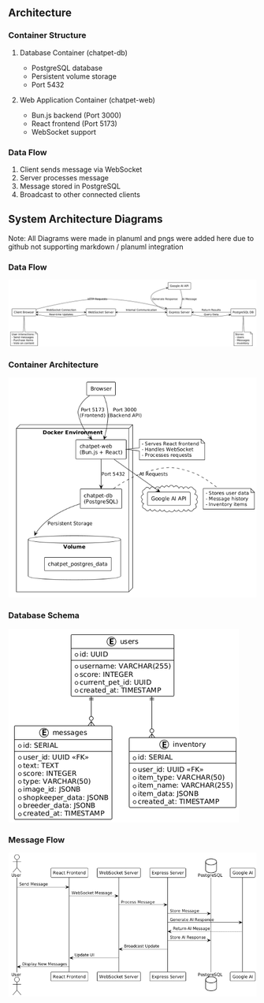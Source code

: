 
## Architecture

### Container Structure
1. Database Container (chatpet-db)
   - PostgreSQL database
   - Persistent volume storage
   - Port 5432

2. Web Application Container (chatpet-web)
   - Bun.js backend (Port 3000)
   - React frontend (Port 5173)
   - WebSocket support

### Data Flow
1. Client sends message via WebSocket
2. Server processes message
3. Message stored in PostgreSQL
4. Broadcast to other connected clients

## System Architecture Diagrams
Note: All Diagrams were made in planuml and pngs were added here due to github not supporting markdown / planuml integration

### Data Flow
![Data Flow Diagram](docs/diagrams/Data_Flow.png)

### Container Architecture
![Container Architecture](./docs/diagrams/ChatPet_Architecture.png)

### Database Schema
![Database Schema](docs/diagrams/Database_Scheme.png)

### Message Flow
![Message Flow](docs/diagrams/Message_Flow_Sequence.png)
